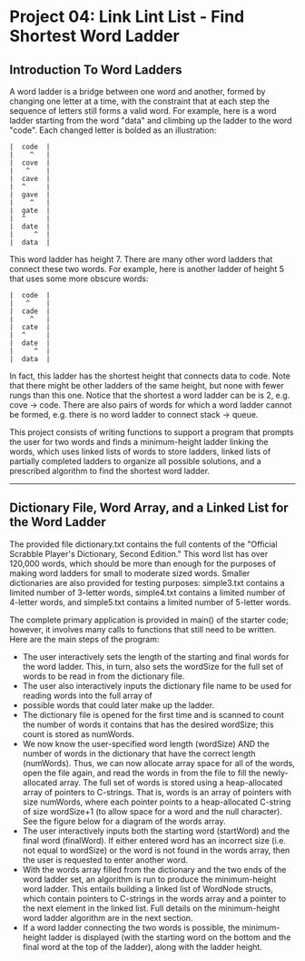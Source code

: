# Project 04: Link Lint List - Find Shortest Word Ladder #
## Introduction To Word Ladders ##
A word ladder is a bridge between one word and another, formed by changing one letter at a time, with the constraint 
that at each step the sequence of letters still forms a valid word. For example, here is a word ladder starting from 
the word "data" and climbing up the ladder to the word "code". Each changed letter is bolded as an illustration:
    
    |  code  |
    |    ^   |
    |  cove  |  
    |   ^    |
    |  cave  |
    |  ^     |
    |  gave  |
    |    ^   |
    |  gate  |
    |  ^     |
    |  date  |
    |     ^  |
    |  data  |

This word ladder has height 7. There are many other word ladders that connect these two words. For example, here is 
another ladder of height 5 that uses some more obscure words:

    |  code  |
    |   ^    |
    |  cade  |  
    |    ^   |
    |  cate  |
    |  ^     |
    |  date  |
    |     ^  |
    |  data  |

In fact, this ladder has the shortest height that connects data to code. Note that there might be other ladders of the 
same height, but none with fewer rungs than this one. Notice that the shortest a word ladder can be is 2, e.g. cove -> 
code. There are also pairs of words for which a word ladder cannot be formed, e.g. there is no word ladder to connect 
stack -> queue.

This project consists of writing functions to support a program that prompts the user for two words and finds a 
minimum-height ladder linking the words, which uses linked lists of words to store ladders, linked lists of partially 
completed ladders to organize all possible solutions, and a prescribed algorithm to find the shortest word ladder.
___

## Dictionary File, Word Array, and a Linked List for the Word Ladder ##
The provided file dictionary.txt contains the full contents of the "Official Scrabble Player's Dictionary, Second 
Edition." This word list has over 120,000 words, which should be more than enough for the purposes of making word 
ladders for small to moderate sized words. Smaller dictionaries are also provided for testing purposes: simple3.txt 
contains a limited number of 3-letter words, simple4.txt contains a limited number of 4-letter words, and simple5.txt 
contains a limited number of 5-letter words.

The complete primary application is provided in main() of the starter code; however, it involves many calls to functions 
that still need to be written. Here are the main steps of the program:

- The user interactively sets the length of the starting and final words for the word ladder. This, in turn, also sets 
the wordSize for the full set of words to be read in from the dictionary file.
- The user also interactively inputs the dictionary file name to be used for reading words into the full array of 
- possible words that could later make up the ladder.
- The dictionary file is opened for the first time and is scanned to count the number of words it contains that has the 
desired wordSize; this count is stored as numWords.
- We now know the user-specified word length (wordSize) AND the number of words in the dictionary that have the correct 
length (numWords). Thus, we can now allocate array space for all of the words, open the file again, and read the words 
in from the file to fill the newly-allocated array. The full set of words is stored using a heap-allocated array of 
pointers to C-strings. That is, words is an array of pointers with size numWords, where each pointer points to a 
heap-allocated C-string of size wordSize+1 (to allow space for a word and the null character). See the figure below for 
a diagram of the words array.
- The user interactively inputs both the starting word (startWord) and the final word (finalWord). If either entered 
word has an incorrect size (i.e. not equal to wordSize) or the word is not found in the words array, then the user is 
requested to enter another word.
- With the words array filled from the dictionary and the two ends of the word ladder set, an algorithm is run to 
produce the minimum-height word ladder. This entails building a linked list of WordNode structs, which contain pointers 
to C-strings in the words array and a pointer to the next element in the linked list. Full details on the minimum-height 
word ladder algorithm are in the next section.
- If a word ladder connecting the two words is possible, the minimum-height ladder is displayed (with the starting word 
on the bottom and the final word at the top of the ladder), along with the ladder height.